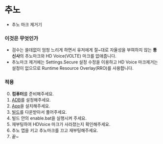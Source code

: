 # 추노
- 추노 마크 제거기

### 이것은 무엇인가

- 검수는 쓸데없이 엄청 느리게 하면서 유저에게 절~대로 자율성을 부여하지 않는 **통신사**의 추노마크와 HD Voice(VOLTE) 마크를 없애줍니다.
- 추노마크 제거에는 Settings.Secure 설정 수정을 이용하고 HD Voice 마크제거는 설정이 없으므로 Runtime Resource Overlay(RRO)를 사용합니다.

### 적용
0. **컴퓨터**를 준비해주세요.
1. [ADB](http://bbshinny.tistory.com/180)를 설정해주세요.
2. [App](https://github.com/craftingmod/Chuno/files/2041585/chuno.apk.zip)을 설치해주세요.
3. [빌드](https://github.com/craftingmod/Chuno/files/2041584/pc_shell.zip)를 다운받아서 풀어주세요.
4. 빌드 안의 enable.bat을 실행시켜 주세요.
5. 재부팅하여 HDVoice 마크가 사라졌는지 확인해주세요.
6. 추노 앱을 키고 추노마크를 끄고 재부팅해주세요.
7. 끝~
